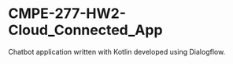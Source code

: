 # CMPE-277-HW2-Cloud_Connected_App

Chatbot application written with Kotlin developed using Dialogflow.